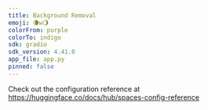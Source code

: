 ```yaml
---
title: Background Removal
emoji: 🌘w🌖
colorFrom: purple
colorTo: indigo
sdk: gradio
sdk_version: 4.41.0
app_file: app.py
pinned: false
---
```


Check out the configuration reference at https://huggingface.co/docs/hub/spaces-config-reference
